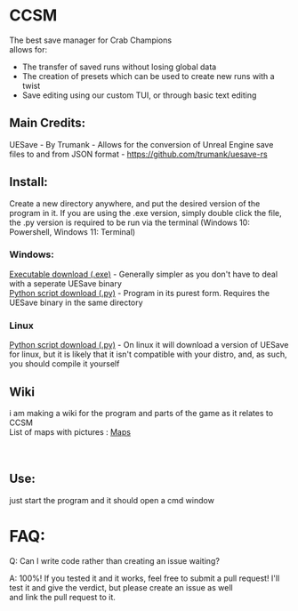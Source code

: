 # CCSM

The best save manager for Crab Champions <br>
allows for:
  - The transfer of saved runs without losing global data
  - The creation of presets which can be used to create new runs with a twist
  - Save editing using our custom TUI, or through basic text editing

## Main Credits:
UESave - By Trumank - Allows for the conversion of Unreal Engine save files to and from JSON format - https://github.com/trumank/uesave-rs

## Install:  
Create a new directory anywhere, and put the desired version of the program in it.
If you are using the .exe version, simply double click the file, the .py version is required to be run via the terminal (Windows 10: Powershell, Windows 11: Terminal)
### Windows: 
[Executable download (.exe)](https://github.com/O2theC/CrabChampionSaveManager/releases/latest/download/CrabChampionSaveManager.exe) - Generally simpler as you don't have to deal with a seperate UESave binary<br>
[Python script download (.py)](https://github.com/O2theC/CrabChampionSaveManager/releases/latest/download/CrabChampionSaveManager.exe) - Program in its purest form. Requires the UESave binary in the same directory
### Linux
[Python script download (.py)](https://github.com/O2theC/CrabChampionSaveManager/releases/latest/download/CrabChampionSaveManager.py) - On linux it will download a version of UESave for linux, but it is likely that it isn't compatible with your distro, and, as such, you should compile it yourself
## Wiki
i am making a wiki for the program and parts of the game as it relates to CCSM  
List of maps with pictures : [Maps](https://github.com/O2theC/CrabChampionSaveManager/wiki/Maps)
<br>  
<br>  
## Use:<br>
  just start the program and it should open a cmd window<br>



# FAQ:<br>
Q: Can I write code rather than creating an issue waiting?<br>

A: 100%! If you tested it and it works, feel free to submit a pull request! I'll test it and give the verdict, but please create an issue as well<br>
and link the pull request to it.
